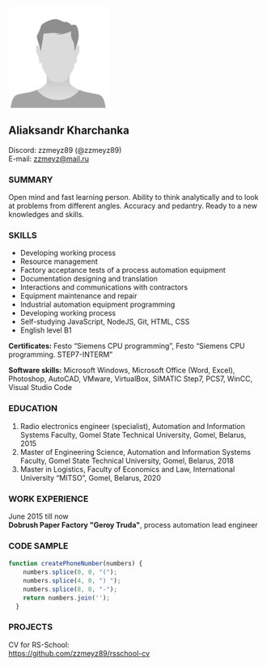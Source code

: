<img src="ProfilePhotoPlaceholder.PNG" alt="Applicant photo" height="200">

## Aliaksandr Kharchanka

Discord: zzmeyz89 (@zzmeyz89)  
E-mail: zzmeyz@mail.ru

### **SUMMARY**

Open mind and fast learning person.  Ability to think analytically and to look at problems from different angles. Accuracy and pedantry. Ready to a new knowledges and skills. 

### **SKILLS**

- Developing working process 
- Resource management
- Factory acceptance tests of a process automation equipment
- Documentation designing and translation
- Interactions and communications with contractors
- Equipment maintenance and repair
- Industrial automation equipment programming
- Developing working process
- Self-studying JavaScript, NodeJS, Git, HTML, CSS
- English level B1

**Certificates:** Festo “Siemens CPU programming”, Festo “Siemens CPU programming. STEP7-INTERM”

**Software skills:** Microsoft Windows, Microsoft Office (Word, Excel), Photoshop, AutoCAD, VMware, VirtualBox, SIMATIC Step7, PCS7, WinCC, Visual Studio Code

### **EDUCATION**

1.	Radio electronics engineer (specialist), Automation and Information Systems Faculty, Gomel State Technical University, Gomel, Belarus, 2015
2.	Master of Engineering Science, Automation and Information Systems Faculty, Gomel State Technical University, Gomel, Belarus, 2018
3.	Master in Logistics, Faculty of Economics and Law, International University “MITSO”, Gomel, Belarus, 2020

### **WORK EXPERIENCE**

June 2015 till now  
**Dobrush Paper Factory "Geroy Truda"**, process automation lead engineer

### **CODE SAMPLE**

```js
function createPhoneNumber(numbers) {
    numbers.splice(0, 0, "(");
    numbers.splice(4, 0, ") ");
    numbers.splice(8, 0, "-");
    return numbers.join('');
  }
  ```

### **PROJECTS**

CV for RS-School:  
https://github.com/zzmeyz89/rsschool-cv

